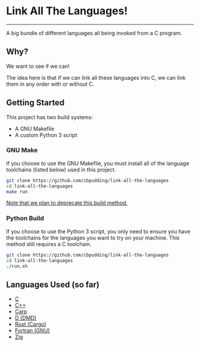 # Link All The Languages!
-------------------------

A big bundle of different languages all being invoked from a C program.

## Why?

We want to see if we can!

The idea here is that if we can link all these languages into C,
we can link them in any order with or without C.

## Getting Started
This project has two build systems:
 - A GNU Makefile
 - A custom Python 3 script

### GNU Make
If you choose to use the GNU Makefile, you must install all of the language toolchains (listed below)
used in this project.
```sh
git clone https://github.com/cbpudding/link-all-the-languages
cd link-all-the-languages
make run
```
[Note that we plan to deprecate this build method.](https://github.com/cbpudding/link-all-the-languages/issues/13)


### Python Build
If you choose to use the Python 3 script, you only need to ensure you have the toolchains for the
languages you want to try on your machine. This method still requires a C toolchain.
```sh
git clone https://github.com/cbpudding/link-all-the-languages
cd link-all-the-languages
./run.sh
```

## Languages Used (so far)
 - [C](https://en.wikipedia.org/wiki/C_(programming_language))
 - [C++](https://isocpp.org/)
 - [Carp](https://github.com/carp-lang/Carp)
 - [D (DMD)](https://dlang.org/)
 - [Rust (Cargo)](https://www.rust-lang.org/)
 - [Fortran (GNU)](https://gcc.gnu.org/fortran/)
 - [Zig](https://ziglang.org/)
